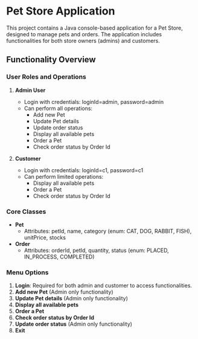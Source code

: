 # Pet Store Application

This project contains a Java console-based application for a Pet Store, designed to manage pets and orders. 
The application includes functionalities for both store owners (admins) and customers.

## Functionality Overview

### User Roles and Operations

1. **Admin User**
   - Login with credentials: loginId=admin, password=admin
   - Can perform all operations:
     - Add new Pet
     - Update Pet details
     - Update order status
     - Display all available pets
     - Order a Pet
     - Check order status by Order Id

2. **Customer**
   - Login with credentials: loginId=c1, password=c1
   - Can perform limited operations:
     - Display all available pets
     - Order a Pet
     - Check order status by Order Id

### Core Classes

- **Pet**
  - Attributes: petId, name, category (enum: CAT, DOG, RABBIT, FISH), unitPrice, stocks
- **Order**
  - Attributes: orderId, petId, quantity, status (enum: PLACED, IN_PROCESS, COMPLETED)

### Menu Options

1. **Login**: Required for both admin and customer to access functionalities.
2. **Add new Pet** (Admin only functionality)
3. **Update Pet details** (Admin only functionality)
4. **Display all available pets**
5. **Order a Pet**
6. **Check order status by Order Id**
7. **Update order status** (Admin only functionality)
8. **Exit**


